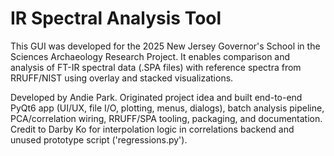# IR Spectral Analysis Tool

This GUI was developed for the 2025 New Jersey Governor's School in the Sciences Archaeology Research Project. It enables comparison and analysis of FT-IR spectral data (.SPA files) with reference spectra from RRUFF/NIST using overlay and stacked visualizations.

Developed by Andie Park. Originated project idea and built end-to-end PyQt6 app (UI/UX, file I/O, plotting, menus, dialogs), batch analysis pipeline, PCA/correlation wiring, RRUFF/SPA tooling, packaging, and documentation.
Credit to Darby Ko for interpolation logic in correlations backend and unused prototype script ('regressions.py').
